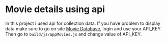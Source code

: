<h1>Movie details using api</h1>

<p>
    In this project i used api for collection data. If you have problem to display data make sure to go on site <a href="https://www.themoviedb.org/?language=sr-RS" target="_blank">Movie Database</a>, login and use your API_KEY. Then go to <code>build/js/appMovies.js</code> and change value of API_KEY.
</p>
